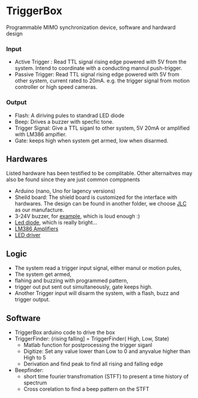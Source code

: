 # TriggerBox
Programmable MIMO synchronization device, software and hardward design 

### Input
- Active Trigger : Read TTL signal rising edge powered with 5V from the system. Intend to coordinate with a conducting mannul push-trigger.
- Passive Trigger: Read TTL signal rising edge powered with 5V from other system, current rated to 20mA. e.g. the trigger signal from motion controller or high speed cameras.

### Output
- Flash: A diriving pules to standrad LED diode 
- Beep: Drives a buzzer with specfic tone.
- Trigger Signal: Give a TTL siganl to other system, 5V 20mA or amplified with LM386 ampifier.
- Gate: keeps high when system get armed, low when disarmed.

## Hardwares
Listed hardware has been testified to be complitable.  Other alternaitves may also be found since they are just common comppnents
- Arduino (nano, Uno for lagency versions)
- Sheild board: The shield board is customized for the interface with hardwares. The design can be found in another folder, we choose [JLC](https://jlcpcb.com/?from=VG_PCBA&gclid=Cj0KCQjw8qmhBhClARIsANAtbodja4d4qfanlhSsr53VilFTFaHDHzYB8yUYQeh8ex-eZa1-4ntCvNQaAkl_EALw_wcB) as our manufacture. 
- 3-24V buzzer, for [example](https://www.amazon.com/QMseller-3-24V-Sound-Electronic-Buzzer/dp/B07XFFP42C/ref=sxin_16_pa_sp_search_thematic_sspa?content-id=amzn1.sym.570e7680-987b-4043-baad-ab61ea81d6c9%3Aamzn1.sym.570e7680-987b-4043-baad-ab61ea81d6c9&crid=1WLGGAO938HNU&cv_ct_cx=buzzer&keywords=buzzer&pd_rd_i=B07XFFP42C&pd_rd_r=f29132bb-8375-4041-954c-5aa37497188b&pd_rd_w=RFXWC&pd_rd_wg=8bFRS&pf_rd_p=570e7680-987b-4043-baad-ab61ea81d6c9&pf_rd_r=MCXN9FYSWM9ABPXXSY7F&qid=1680539976&sbo=RZvfv%2F%2FHxDF%2BO5021pAnSA%3D%3D&sprefix=buzzer%2Caps%2C99&sr=1-2-a73d1c8c-2fd2-4f19-aa41-2df022bcb241-spons&psc=1&spLa=ZW5jcnlwdGVkUXVhbGlmaWVyPUExR0NHSVBLNjJOQzBRJmVuY3J5cHRlZElkPUEwOTQ1NDcwMk1SU1c0NFNESTkxUSZlbmNyeXB0ZWRBZElkPUEwOTYzMDA5MzJRTlQ4OUJUQ1JPMSZ3aWRnZXROYW1lPXNwX3NlYXJjaF90aGVtYXRpYyZhY3Rpb249Y2xpY2tSZWRpcmVjdCZkb05vdExvZ0NsaWNrPXRydWU=), which is loud enough :)
- [Led diode](https://www.sparkfun.com/products/13104), which is really bright...
- [LM386 Amplifiers](https://www.amazon.com/Amplifier-Module-Adjustable-Resistance-Ar-duino/dp/B0956WKJHJ/ref=sr_1_8?hvadid=616931664211&hvdev=c&hvlocphy=9002242&hvnetw=g&hvqmt=e&hvrand=5603527551695194777&hvtargid=kwd-137410832&hydadcr=26610_11715041&keywords=lm386&qid=1680539348&sr=8-8) 
- [LED driver](https://www.sparkfun.com/products/13716)

## Logic
- The system read a trigger input signal, either manul or motion pules,
- The system get armed, 
- flahing and buzzing with programmed pattern, 
- trigger out put sent out simultaneously, gate keeps high.
- Another Trigger input will disarm the system, with a flash, buzz and trigger output.
## Software
- TriggerBox arduino code to drive the box
- TriggerFinder: {rising falling] = TriggerFinder( High, Low, State)
  - Matlab function for postprocessing the trigger siganl
  - Digitize: Set any value lower than Low to 0 and anyvalue higher than High to 5
  - Derivation and find peak to find all rising and falling edge
- Beepfinder:
  - short time fourier transfromation (STFT) to present a time history of spectrum
  - Cross corelation to find a beep pattern on the STFT
